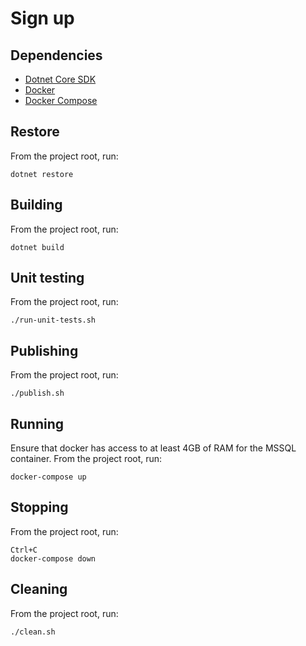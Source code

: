 # Sign up

## Dependencies

- [Dotnet Core SDK](https://www.microsoft.com/net/core)
- [Docker](https://docs.docker.com/engine/installation/)
- [Docker Compose](https://docs.docker.com/compose/install/)

## Restore

From the project root, run:
```
dotnet restore
```

## Building

From the project root, run:
```
dotnet build
```

## Unit testing

From the project root, run:
```
./run-unit-tests.sh
```

## Publishing

From the project root, run:
```
./publish.sh
```

## Running

Ensure that docker has access to at least 4GB of RAM for the MSSQL container. From the project root, run:
```
docker-compose up
```

## Stopping

From the project root, run:
```
Ctrl+C
docker-compose down
```

## Cleaning

From the project root, run:
```
./clean.sh
```
